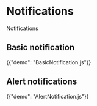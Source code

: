 # Notifications

<p class="description">Notifications</p>

## Basic notification

{{"demo": "BasicNotification.js"}}

## Alert notifications

{{"demo": "AlertNotification.js"}}
